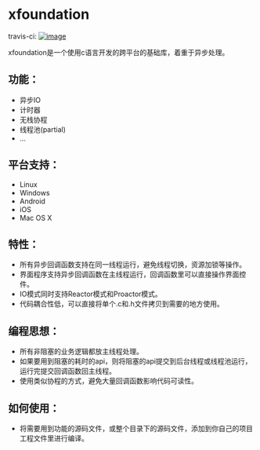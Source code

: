 ﻿xfoundation
================
travis-ci: [![image](https://travis-ci.org/churuxu/libuv_builds.svg?branch=master)](https://travis-ci.org/churuxu/libuv_builds)

xfoundation是一个使用c语言开发的跨平台的基础库，着重于异步处理。


功能：
----------------
* 异步IO
* 计时器
* 无栈协程 
* 线程池(partial)
* ...


平台支持：
----------------
* Linux
* Windows
* Android
* iOS
* Mac OS X


特性： 
----------------
* 所有异步回调函数支持在同一线程运行，避免线程切换，资源加锁等操作。
* 界面程序支持异步回调函数在主线程运行，回调函数里可以直接操作界面控件。
* IO模式同时支持Reactor模式和Proactor模式。
* 代码耦合性低，可以直接将单个.c和.h文件拷贝到需要的地方使用。


编程思想：
----------------
* 所有非阻塞的业务逻辑都放主线程处理。
* 如果要用到阻塞的耗时的api，则将阻塞的api提交到后台线程或线程池运行，运行完提交回调函数回主线程。
* 使用类似协程的方式，避免大量回调函数影响代码可读性。


如何使用：
----------------
* 将需要用到功能的源码文件，或整个目录下的源码文件，添加到你自己的项目工程文件里进行编译。



